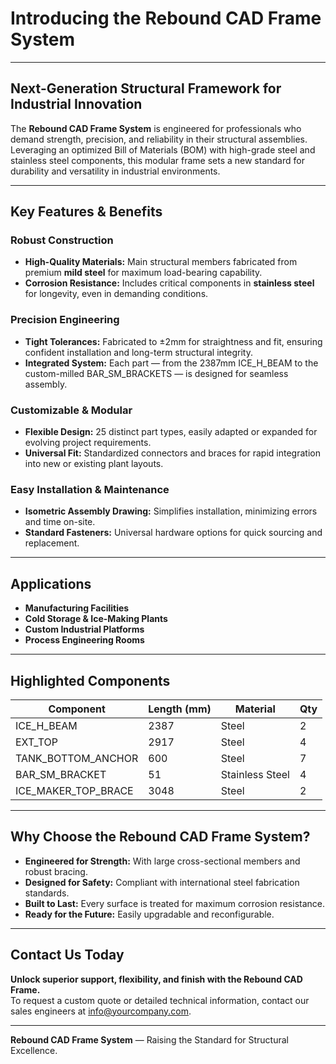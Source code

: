 # Introducing the Rebound CAD Frame System  
  
---  
  
## Next-Generation Structural Framework for Industrial Innovation  
  
The **Rebound CAD Frame System** is engineered for professionals who demand strength, precision, and reliability in their structural assemblies. Leveraging an optimized Bill of Materials (BOM) with high-grade steel and stainless steel components, this modular frame sets a new standard for durability and versatility in industrial environments.  
  
---  
  
## Key Features & Benefits  
  
### **Robust Construction**  
- **High-Quality Materials:** Main structural members fabricated from premium **mild steel** for maximum load-bearing capability.  
- **Corrosion Resistance:** Includes critical components in **stainless steel** for longevity, even in demanding conditions.  
  
### **Precision Engineering**  
- **Tight Tolerances:** Fabricated to ±2mm for straightness and fit, ensuring confident installation and long-term structural integrity.  
- **Integrated System:** Each part — from the 2387mm ICE_H_BEAM to the custom-milled BAR_SM_BRACKETS — is designed for seamless assembly.  
  
### **Customizable & Modular**  
- **Flexible Design:** 25 distinct part types, easily adapted or expanded for evolving project requirements.  
- **Universal Fit:** Standardized connectors and braces for rapid integration into new or existing plant layouts.  
  
### **Easy Installation & Maintenance**  
- **Isometric Assembly Drawing:** Simplifies installation, minimizing errors and time on-site.  
- **Standard Fasteners:** Universal hardware options for quick sourcing and replacement.  
  
---  
  
## Applications  
  
- **Manufacturing Facilities**    
- **Cold Storage & Ice-Making Plants**    
- **Custom Industrial Platforms**    
- **Process Engineering Rooms**  
  
---  
  
## Highlighted Components  
  
| Component               | Length (mm) | Material        | Qty |  
|-------------------------|-------------|-----------------|-----|  
| ICE_H_BEAM              | 2387        | Steel           | 2   |  
| EXT_TOP                 | 2917        | Steel           | 4   |  
| TANK_BOTTOM_ANCHOR      | 600         | Steel           | 7   |  
| BAR_SM_BRACKET          | 51          | Stainless Steel | 4   |  
| ICE_MAKER_TOP_BRACE     | 3048        | Steel           | 2   |  
  
---  
  
## Why Choose the Rebound CAD Frame System?  
  
- **Engineered for Strength:** With large cross-sectional members and robust bracing.  
- **Designed for Safety:** Compliant with international steel fabrication standards.  
- **Built to Last:** Every surface is treated for maximum corrosion resistance.  
- **Ready for the Future:** Easily upgradable and reconfigurable.  
  
---  
  
## Contact Us Today  
  
**Unlock superior support, flexibility, and finish with the Rebound CAD Frame.**    
To request a custom quote or detailed technical information, contact our sales engineers at [info@yourcompany.com](mailto:info@yourcompany.com).  
  
---  
  
**Rebound CAD Frame System** — Raising the Standard for Structural Excellence.  